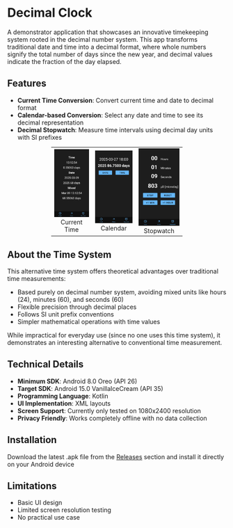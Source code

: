 # Decimal Clock

A demonstrator application that showcases an innovative timekeeping system rooted in the decimal number system. This app transforms traditional date and time into a decimal format, where whole numbers signify the total number of days since the new year, and decimal values indicate the fraction of the day elapsed.


## Features

- **Current Time Conversion**: Convert current time and date to decimal format
- **Calendar-based Conversion**: Select any date and time to see its decimal representation
- **Decimal Stopwatch**: Measure time intervals using decimal day units with SI prefixes
  
<table style="width: 60%; margin: auto; border-collapse: collapse; border: none;">
  <tr>
    <td style="text-align: center; border: none;">
      <img src="./screenshots/Clock.png" width="150" />
      <br />
      <span>Current Time</span>
    </td>
    <td style="text-align: center; border: none;">
      <img src="./screenshots/Picker.png" width="150" />
      <br />
      <span>Calendar</span>
    </td>
    <td style="text-align: center; border: none;">
      <img src="./screenshots/Stopwatch.png" width="150" />
      <br />
      <span>Stopwatch</span>
    </td>
  </tr>
</table>


## About the Time System

This alternative time system offers theoretical advantages over traditional time measurements:

- Based purely on decimal number system, avoiding mixed units like hours (24), minutes (60), and seconds (60)
- Flexible precision through decimal places
- Follows SI unit prefix conventions
- Simpler mathematical operations with time values

While impractical for everyday use (since no one uses this time system), it demonstrates an interesting alternative to conventional time measurement.

## Technical Details

- **Minimum SDK**: Android 8.0 Oreo (API 26)
- **Target SDK**: Android 15.0 VanillaIceCream (API 35)
- **Programming Language**: Kotlin
- **UI Implementation**: XML layouts
- **Screen Support**: Currently only tested on 1080x2400 resolution
- **Privacy Friendly**: Works completely offline with no data collection


## Installation

Download the latest .apk file from the [Releases](../../releases) section and install it directly on your Android device

## Limitations

- Basic UI design
- Limited screen resolution testing
- No practical use case

